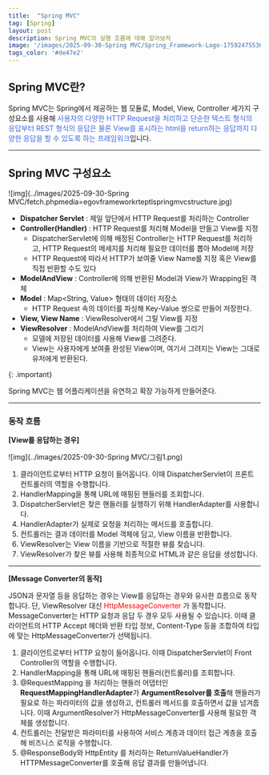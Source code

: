 ```yaml
---
title:  "Spring MVC"
tag: [Spring]
layout: post
description: Spring MVC의 실행 흐름에 대해 알아보자
image: '/images/2025-09-30-Spring MVC/Spring_Framework-Logo-1759247553687-6.png'
tags_color: '#de47e2'
---
```


## Spring MVC란?

Spring MVC는 Spring에서 제공하는 웹 모듈로, Model, View, Controller 세가지 구성요소를 사용해 <span style="color:RoyalBlue">사용자의 다양한 HTTP Request을 처리하고 단순한 텍스트 형식의 응답부터 REST 형식의 응답은 물론 View를 표시하는 html을 return하는 응답까지 다양한 응답을 할 수 있도록 하는 프레임워크</span>입니다.

------

## Spring MVC 구성요소

![img](../images/2025-09-30-Spring MVC/fetch.phpmedia=egovframeworkrteptlspringmvcstructure.jpg)

- **Dispatcher Servlet** : 제일 앞단에서 HTTP Request를 처리하는 Controller
- **Controller(Handler)** : HTTP Request를 처리해 Model을 만들고 View를 지정
  - DispatcherServlet에 의해 배정된 Controller는 HTTP Request를 처리하고, HTTP Request의 메세지를 처리해 필요한 데이터를 뽑아 Model에 저장
  - HTTP Request에 따라서 HTTP가 보여줄 View Name를 지정 혹은 View를 직접 반환할 수도 있다
- **ModelAndView** : Controller에 의해 반환된 Model과 View가 Wrapping된 객체
- **Model** : Map<String, Value> 형태의 데이터 저장소
  - HTTP Request 속의 데이터를 파싱해 Key-Value 쌍으로 만들어 저장한다.
- **View, View Name** : ViewResolver에서 그릴 View를 지정
- **ViewResolver** :  ModelAndView를 처리하여 View를 그리기
  - 모델에 저장된 데이터를 사용해 View를 그려준다.  
  - View는 사용자에게 보여줄 완성된 View이며, 여기서 그려지는 View는 그대로 유저에게 반환된다.

{: .important}

Spring MVC는 웹 어플리케이션을 유연하고 확장 가능하게 만들어준다.

------

### 동작 흐름

**[View를 응답하는 경우]**

![img](../images/2025-09-30-Spring MVC/그림1.png)

1. 클라이언트로부터 HTTP 요청이 들어옵니다. 이때 DispatcherServlet이 프론트 컨트롤러의 역할을 수행합니다.
2. HandlerMapping을 통해 URL에 매핑된 핸들러를 조회합니다.
3. DispatcherServlet은 찾은 핸들러를 실행하기 위해 HandlerAdapter를 사용합니다.
4. HandlerAdapter가 실제로 요청을 처리하는 메서드를 호출합니다.
5. 컨트롤러는 결과 데이터를 Model 객체에 담고, View 이름을 반환합니다.
6. ViewResolver는 View 이름을 기반으로 적절한 뷰를 찾습니다.
7. ViewResolver가 찾은 뷰를 사용해 최종적으로 HTML과 같은 응답을 생성합니다.

------

**[Message Converter의 동작]**

JSON과 문자열 등을 응답하는 경우는 View를 응답하는 경우와 유사한 흐름으로 동작합니다. 단, ViewResolver 대신 <span style="color:red">HttpMessageConverter</span> 가 동작합니다. MessageConverter는 HTTP 요청과 응답 두 경우 모두 사용될 수 있습니다. 이때 클라이언트의 HTTP Accept 헤더와 반환 타입 정보, Content-Type 등을 조합하여 타입에 맞는 HttpMessageConverter가 선택됩니다.

1. 클라이언트로부터 HTTP 요청이 들어옵니다. 이때 DispatcherServlet이 Front Controller의 역할을 수행합니다.
2. HandlerMapping을 통해 URL에 매핑된 핸들러(컨트롤러)를 조회합니다.
3. @RequestMapping 을 처리하는 핸들러 어댑터인 **RequestMappingHandlerAdapter**가 **ArgumentResolver를 호출**해 핸들러가 필요로 하는 파라미터의 값을 생성하고, 컨트롤러 메서드를 호출하면서 값을 넘겨줍니다. 이때 ArgumentResolver가 HttpMessageConverter를 사용해 필요한 객체를 생성합니다.
4. 컨트롤러는 전달받은 파라미터를 사용하여 서비스 계층과 데이터 접근 계층을 호출해 비즈니스 로직을 수행합니다.
5. @ResponseBody와 HttpEntity 를 처리하는 ReturnValueHandler가 HTTPMessageConverter를 호출해 응답 결과를 만들어냅니다.

